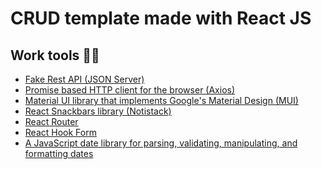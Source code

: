 # CRUD template made with React JS

<h2>Work tools 🔧🔨</h2>
<ul>
  <li><a href="https://github.com/typicode/json-server">Fake Rest API (JSON Server)</a></li>
  <li><a href="https://axios-http.com/">Promise based HTTP client for the browser (Axios)</a></li>
  <li><a href="https://mui.com/material-ui/getting-started/overview/">Material UI library that implements Google's Material Design (MUI)</a></li>
  <li><a href="https://notistack.com/">React Snackbars library (Notistack)</a></li>  
  <li><a href="https://reactrouter.com/en/main">React Router</a></li>
  <li><a href="https://react-hook-form.com/">React Hook Form</a></li>
  <li><a href="https://momentjs.com/">A JavaScript date library for parsing, validating, manipulating, and formatting dates</a></li>
</ul>
